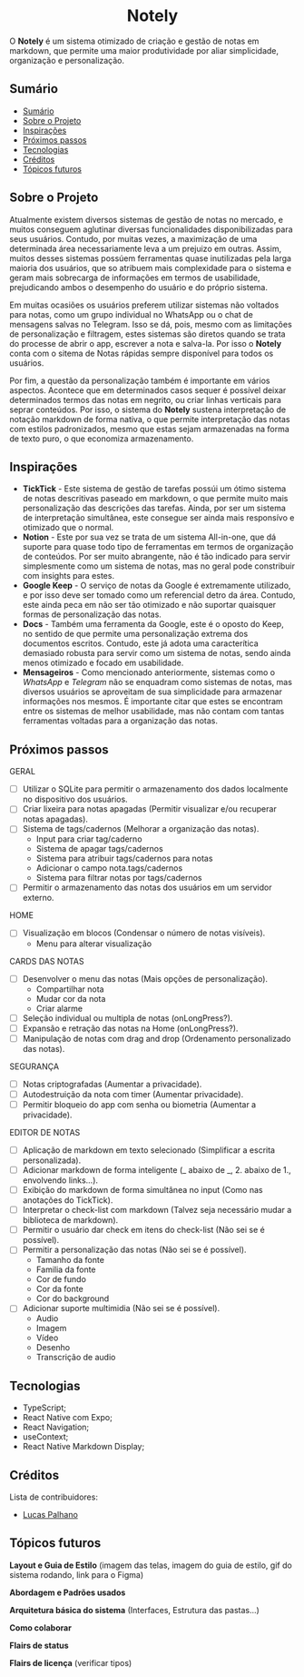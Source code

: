 <h1 align="center">Notely</h1>

O **Notely** é um sistema otimizado de criação e gestão de notas em markdown, que permite uma maior produtividade por aliar simplicidade, organização e personalização.

## Sumário

- [Sumário](#sumário)
- [Sobre o Projeto](#sobre-o-projeto)
- [Inspirações](#inspirações)
- [Próximos passos](#próximos-passos)
- [Tecnologias](#tecnologias)
- [Créditos](#créditos)
- [Tópicos futuros](#tópicos-futuros)

## Sobre o Projeto

Atualmente existem diversos sistemas de gestão de notas no mercado, e muitos conseguem aglutinar diversas funcionalidades disponibilizadas para seus usuários. Contudo, por muitas vezes, a maximização de uma determinada área necessariamente leva a um prejuizo em outras. Assim, muitos desses sistemas possúem ferramentas quase inutilizadas pela larga maioria dos usuários, que so atribuem mais complexidade para o sistema e geram mais sobrecarga de informações em termos de usabilidade, prejudicando ambos o desempenho do usuário e do próprio sistema.

Em muitas ocasiões os usuários preferem utilizar sistemas não voltados para notas, como um grupo individual no WhatsApp ou o chat de mensagens salvas no Telegram. Isso se dá, pois, mesmo com as limitações de personalização e filtragem, estes sistemas são diretos quando se trata do processe de abrir o app, escrever a nota e salva-la. Por isso o **Notely** conta com o sitema de Notas rápidas sempre disponível para todos os usuários.

Por fim, a questão da personalização também é importante em vários aspectos. Acontece que em determinados casos sequer é possível deixar determinados termos das notas em negrito, ou criar linhas verticais para seprar conteúdos. Por isso, o sistema do **Notely** sustena interpretação de notação markdown de forma nativa, o que permite  interpretação das notas com estilos padronizados, mesmo que estas sejam armazenadas na forma de texto puro, o que economiza armazenamento.

## Inspirações

- **TickTick** - Este sistema de gestão de tarefas possúi um ótimo sistema de notas descritivas paseado em markdown, o que permite muito mais personalização das descrições das tarefas. Ainda, por ser um sistema de interpretação simultânea, este consegue ser ainda mais responsívo e otimizado que o normal.
- **Notion** - Este por sua vez se trata de um sistema All-in-one, que dá suporte para quase todo tipo de ferramentas em termos de organização de conteúdos. Por ser muito abrangente, não é tão indicado para servir simplesmente como um sistema de notas, mas no geral pode constribuir com insights para estes.
- **Google Keep** - O serviço de notas da Google é extremamente utilizado, e por isso deve ser tomado como um referencial detro da área. Contudo, este ainda peca em não ser tão otimizado e não suportar quaisquer formas de personalização das notas.
- **Docs** - Também uma ferramenta da Google, este é o oposto do Keep, no sentido de que permite uma personalização extrema dos documentos escritos. Contudo, este já adota uma caracterítica demasiado robusta para servir como um sistema de notas, sendo ainda menos otimizado e focado em usabilidade.
- **Mensageiros** - Como mencionado anteriormente, sistemas como o *WhatsApp* e *Telegram* não se enquadram como sistemas de notas, mas diversos usuários se aproveitam de sua simplicidade para armazenar informações nos mesmos. É importante citar que estes se encontram entre os sistemas de melhor usabilidade, mas não contam com tantas ferramentas voltadas para a organização das notas.

## Próximos passos

GERAL
- [ ] Utilizar o SQLite para permitir o armazenamento dos dados localmente no dispositivo dos usuários.
- [ ] Criar lixeira para notas apagadas (Permitir visualizar e/ou recuperar notas apagadas).
- [ ] Sistema de tags/cadernos (Melhorar a organização das notas).
  - Input para criar tag/caderno
  - Sistema de apagar tags/cadernos
  - Sistema para atribuir tags/cadernos para notas
  - Adicionar o campo nota.tags/cadernos
  - Sistema para filtrar notas por tags/cadernos
- [ ] Permitir o armazenamento das notas dos usuários em um servidor externo.

HOME
- [ ] Visualização em blocos (Condensar o número de notas visíveis).
  - Menu para alterar visualização

CARDS DAS NOTAS

- [ ] Desenvolver o menu das notas (Mais opções de personalização).
  - Compartilhar nota
  - Mudar cor da nota
  - Criar alarme
- [ ] Seleção individual ou multipla de notas (onLongPress?).
- [ ] Expansão e retração das notas na Home (onLongPress?).
- [ ] Manipulação de notas com drag and drop (Ordenamento personalizado das notas).

SEGURANÇA

- [ ] Notas criptografadas (Aumentar a privacidade).
- [ ] Autodestruição da nota com timer (Aumentar privacidade).
- [ ] Permitir bloqueio do app com senha ou biometria (Aumentar a privacidade).

EDITOR DE NOTAS

- [ ] Aplicação de markdown em texto selecionado (Simplificar a escrita personalizada).
- [ ] Adicionar markdown de forma inteligente (_ abaixo de _, 2. abaixo de 1., []() envolvendo links...).
- [ ] Exibição do markdown de forma simultânea no input (Como nas anotações do TickTick).
- [ ] Interpretar o check-list com markdown (Talvez seja necessário mudar a biblioteca de markdown).
- [ ] Permitir o usuário dar check em itens do check-list (Não sei se é possível).
- [ ] Permitir a personalização das notas (Não sei se é possível).
  - Tamanho da fonte
  - Familia da fonte
  - Cor de fundo
  - Cor da fonte
  - Cor do background
- [ ] Adicionar suporte multimidia (Não sei se é possível).
  - Audio
  - Imagem
  - Vídeo
  - Desenho
  - Transcrição de audio

## Tecnologias

- TypeScript;
- React Native com Expo;
- React Navigation;
- useContext;
- React Native Markdown Display;

## Créditos

Lista de contribuidores:

- [Lucas Palhano](https://github.com/Palhanor)


## Tópicos futuros

**Layout e Guia de Estilo** (imagem das telas, imagem do guia de estilo, gif do sistema rodando, link para o Figma)

**Abordagem e Padrões usados**

**Arquitetura básica do sistema** (Interfaces, Estrutura das pastas...)

**Como colaborar**

**Flairs de status**

**Flairs de licença** (verificar tipos)
